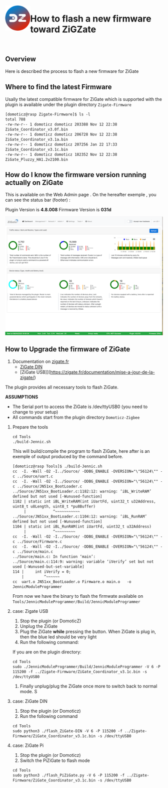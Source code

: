 <a href="Home.md"><img align="left" width="80" height="80" src="../Images/logo_Z4D.png" alt="Logo"></a>

# How to flash a new firmware toward ZiGZate

</br>

## Overview

Here is described the process to flash a new firmware for ZiGate

## Where to find the latest Firmware

Usally the latest compatible firmware for ZiGate which is supported with the plugin is available under the plugin directory `Zigate-Firmware`

```
[domoticz@rasp Zigate-Firmware]$ ls -l
total 788
-rw-rw-r-- 1 domoticz domoticz 203388 Nov 12 22:38 ZiGate_Coordinator_v3.0f.bin
-rw-rw-r-- 1 domoticz domoticz 206728 Nov 12 22:38 ZiGate_Coordinator_v3.1a.bin
-rw-rw-r-- 1 domoticz domoticz 207256 Jan 22 17:33 ZiGate_Coordinator_v3.1c.bin
-rw-rw-r-- 1 domoticz domoticz 182352 Nov 12 22:38 ZiGate_Pluzzy_HA1.2v2100.bin
```

## How do I know the firmware version running actually on ZiGate

This is available on the Web Admin page . On the hereafter exemple , you can see the status bar (footer) :

Plugin Version is __4.8.008__
Firmware Version is __031d__

![Dashboard](../Images/Dashboard.png)

## How to Upgrade the firmware of ZiGate

1. Documentation on [zigate.fr](https://zigate.fr)
   * [ZiGate DIN](https://zigate.fr/documentation/mise-a-jour-de-la-zigate-din/)
   * [ZiGate USB]](https://zigate.fr/documentation/mise-a-jour-de-la-zigate/)


The plugin provides all necessary tools to flash ZiGate.

__ASSUMPTIONS__

* The Serial port to access the ZiGate is /dev/ttyUSB0 (you need to change to your setup)
* All commands start from the plugin directory `Domoticz-Zigbee`


1. Prepare the tools

   ```
   cd Tools
   ./build-Jennic.sh
   ```

   This will build/compile the program to flash ZiGate, here after is an exemple of output produced by the command before.

   ```
   [domoticz@rasp Tools]$ ./build-Jennic.sh
   cc  -I. -Wall -O2 -I../Source/ -DDBG_ENABLE -DVERSION="\"56124\"" -c ../Source/uart.c
   cc  -I. -Wall -O2 -I../Source/ -DDBG_ENABLE -DVERSION="\"56124\"" -c ../Source/JN51xx_BootLoader.c
   ../Source/JN51xx_BootLoader.c:1182:12: warning: ‘iBL_WriteRAM’ defined but not used [-Wunused-function]
   1182 | static int iBL_WriteRAM(int iUartFd, uint32_t u32Address, uint8_t u8Length, uint8_t *pu8Buffer)
        |            ^~~~~~~~~~~~
   ../Source/JN51xx_BootLoader.c:1104:12: warning: ‘iBL_RunRAM’ defined but not used [-Wunused-function]
   1104 | static int iBL_RunRAM(int iUartFd, uint32_t u32Address)
        |            ^~~~~~~~~~
   cc  -I. -Wall -O2 -I../Source/ -DDBG_ENABLE -DVERSION="\"56124\"" -c ../Source/Firmware.c
   cc  -I. -Wall -O2 -I../Source/ -DDBG_ENABLE -DVERSION="\"56124\"" -c ../Source/main.c
   ../Source/main.c: In function ‘main’:
   ../Source/main.c:114:9: warning: variable ‘iVerify’ set but not used [-Wunused-but-set-variable]
   114 |     int iVerify = 0;
       |         ^~~~~~~
   cc  uart.o JN51xx_BootLoader.o Firmware.o main.o   -o JennicModuleProgrammer

   ```

   From now we have the binary to flash the firmwate available on `Tools/JennicModuleProgrammer/Build/JennicModuleProgrammer`



1. case: Zigate USB

   1. Stop the plugin (or DomoticZ)
   1. Unplug the ZiGate
   1. Plug the ZiGate __while__ pressing the button. When ZiGate is plug in, then the blue led should be very light
   1. Run the following command:

   If you are on the plugin directory:

   ```
   cd Tools
   sudo ./JennicModuleProgrammer/Build/JennicModuleProgrammer -V 6 -P 115200 -f ../Zigate-Firmware/ZiGate_Coordinator_v3.1c.bin -s /dev/ttyUSB0
   ```

   1. Finally unplug/plug the ZiGate once more to switch back to normal mode.
S
1. case: ZiGate DIN

   1. Stop the plugin (or Domoticz)
   1. Run the following command

   ```
   cd Tools
   sudo python3 ./flash_ZiGate-DIN -V 6 -P 115200 -f ../Zigate-Firmware/ZiGate_Coordinator_v3.1c.bin -s /dev/ttyUSB0
   ```


1. case: ZiGate Pi

   1. Stop the plugin (or Domoticz)
   1. Switch the PiZiGate to flash mode

   ```
   cd Tools
   sudo python3 ./flash_PiZiGate.py -V 6 -P 115200 -f ../Zigate-Firmware/ZiGate_Coordinator_v3.1c.bin -s /dev/ttyUSB0
   ```
